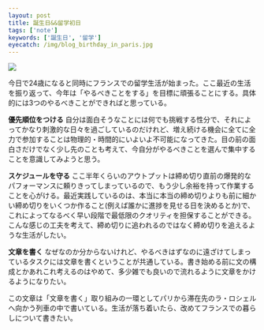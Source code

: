 ```yaml
---
layout: post
title: 誕生日&&留学初日
tags: ['note']
keywords: ['誕生日', '留学']
eyecatch: /img/blog_birthday_in_paris.jpg
---
```


<img src="/img/blog_birthday_in_paris.jpg" />

今日で24歳になると同時にフランスでの留学生活が始まった。ここ最近の生活を振り返って、今年は「やるべきことをする」を目標に頑張ることにする。具体的には3つのやるべきことができればと思っている。

**優先順位をつける**
自分は面白そうなことには何でも挑戦する性分で、それによってかなり刺激的な日々を過ごしているのだけれど、増え続ける機会に全てに全力で参加することは物理的・時間的にいよいよ不可能になってきた。目の前の面白さだけでなく少し先のことも考えて、今自分がやるべきことを選んで集中することを意識してみようと思う。

**スケジュールを守る**
ここ半年くらいのアウトプットは締め切り直前の爆発的なパフォーマンスに頼りきってしまっているので、もう少し余裕を持って作業することを心がける。最近実践しているのは、本当に本当の締め切りよりも前に細かい締め切りをいくつか作ること(例えば誰かに進捗を見せる日を決めるとか)で、これによってなるべく早い段階で最低限のクオリティを担保することができる。こんな感じの工夫を考えて、締め切りに追われるのではなく締め切りを追えるような生活がしたい。

**文章を書く**
なぜなのか分からないけれど、やるべきはずなのに遠ざけてしまっているタスクには文章を書くということが共通している。書き始める前に文の構成とかあれこれ考えるのはやめて、多少雑でも良いので流れるように文章をかけるようになりたい。

この文章は「文章を書く」取り組みの一環としてパリから滞在先のラ・ロシェルへ向かう列車の中で書いている。生活が落ち着いたら、改めてフランスでの暮らしについて書きたい。
